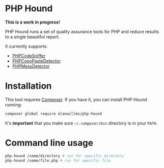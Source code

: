 # PHP Hound

**This is a work in progress!**

PHP Hound runs a set of quality assurance tools for PHP and reduce results to
a single beautiful report.

It currently supports:

* [PHPCodeSniffer](https://github.com/squizlabs/PHP_CodeSniffer)
* [PHPCopyPasteDetector](https://github.com/sebastianbergmann/phpcpd)
* [PHPMessDetector](https://github.com/phpmd/phpmd)

# Installation

This tool requires [Composer](https://getcomposer.org). If you have it, you can
install PHP Hound running:

```bash
composer global require alanwillms/php-hound
```

It's **important** that you make sure `~/.composer/bin` directory is in your
`PATH`.

# Command line usage

```bash
php-hound /some/directory # run for specific directory
php-hound /some/file.php # run for specific file
```
